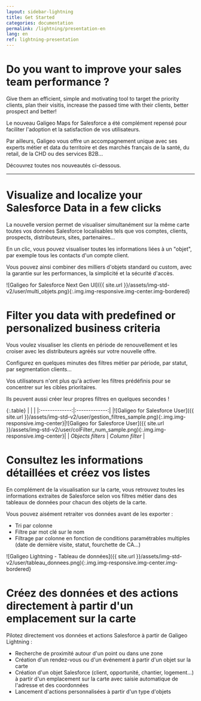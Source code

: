 ```yaml
---
layout: sidebar-lightning
title: Get Started
categories: documentation
permalink: /lightning/presentation-en
lang: en
ref: lightning-presentation
---
```


# Do you want to improve your sales team performance ?

Give them an efficient, simple and motivating tool to target the priority clients, plan their visitis, increase the passed time with their clients, better prospect and better!

Le nouveau Galigeo Maps for Salesforce a été complément repensé pour faciliter l'adoption et la satisfaction de vos utilisateurs.

Par ailleurs, Galigeo vous offre un accompagnement unique avec ses experts métier et data du territoire et des marchés français de la santé, du retail, de la CHD ou des services B2B...

Découvrez toutes nos nouveautés ci-dessous.

---

# Visualize and localize your Salesforce Data in a few clicks

La nouvelle version permet de visualiser simultanément sur la même carte toutes vos données Salesforce localisables tels que vos comptes, clients, prospects, distributeurs, sites, partenaires...

En un clic, vous pouvez visualiser toutes les informations liées à un "objet", par exemple tous les contacts d'un compte client.

Vous pouvez ainsi combiner des milliers d'objets standard ou custom, avec la garantie sur les performances, la simplicité et la sécurité d'accès.

![Galigeo for Salesforce Next Gen UI]({{ site.url }}/assets/img-std-v2/user/multi_objets.png){:.img.img-responsive.img-center.img-bordered}

# Filter you data with predefined or personalized business criteria

Vous voulez visualiser les clients en période de renouvellement et les croiser avec les distributeurs agréés sur votre nouvelle offre.

Configurez en quelques minutes des filtres métier par période, par statut, par segmentation clients...

Vos utilisateurs n'ont plus qu'à activer les filtres prédéfinis pour se concentrer sur les cibles prioritaires.

Ils peuvent aussi créer leur propres filtres en quelques secondes !

{:.table}
|   |    |
|:-------------:|:-------------:|
|![Galigeo for Salesforce User]({{ site.url }}/assets/img-std-v2/user/gestion_filtres_sample.png){:.img.img-responsive.img-center}|![Galigeo for Salesforce User]({{ site.url }}/assets/img-std-v2/user/colFilter_num_sample.png){:.img.img-responsive.img-center}|
| *Objects filters* | *Column filter* |


# Consultez les informations détaillées et créez vos listes

En complément de la visualisation sur la carte, vous retrouvez toutes les informations extraites de Salesforce selon vos filtres métier dans des tableaux de données pour chacun des objets de la carte.

Vous pouvez aisément retraiter vos données avant de les exporter :

- Tri par colonne
- Filtre par mot clé sur le nom
- Filtrage par colonne en fonction de conditions paramétrables multiples (date de dernière visite, statut, fourchette de CA...)

![Galigeo Lightning - Tableau de données]({{ site.url }}/assets/img-std-v2/user/tableau_donnees.png){:.img.img-responsive.img-center.img-bordered}

# Créez des données et des actions directement à partir d'un emplacement sur la carte

Pilotez directement vos données et actions Salesforce à partir de Galigeo Lightning :

- Recherche de proximité autour d'un point ou dans une zone
- Création d'un rendez-vous ou d'un événement à partir d'un objet sur la carte
- Création d'un objet Salesforce (client, opportunité, chantier, logement...) à partir d'un emplacement sur la carte avec saisie automatique de l'adresse et des coordonnées
- Lancement d'actions personnalisées à partir d'un type d'objets

